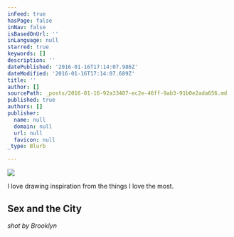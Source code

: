 ```yaml
---
inFeed: true
hasPage: false
inNav: false
isBasedOnUrl: ''
inLanguage: null
starred: true
keywords: []
description: ''
datePublished: '2016-01-16T17:14:07.986Z'
dateModified: '2016-01-16T17:14:07.689Z'
title: ''
author: []
sourcePath: _posts/2016-01-16-92a33407-ec2e-46ff-9ab3-91b0e2ada656.md
published: true
authors: []
publisher:
  name: null
  domain: null
  url: null
  favicon: null
_type: Blurb

---
```

![](https://s3-us-west-2.amazonaws.com/the-grid-img/p/a498ae68651c67247b5387b2dd993bb38769ce10.jpg)

I love drawing inspiration from the things I love the most.

## Sex and the City

_shot by Brooklyn_
